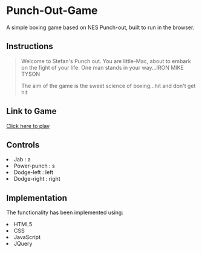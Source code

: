 # Punch-Out-Game

A simple boxing game based on NES Punch-out, built to run in the browser.

## Instructions

>Welcome to Stefan's Punch out. You are little-Mac, about to embark on the fight of your life. One man stands in your way...IRON MIKE TYSON
>
>The aim of the game is the sweet science of boxing...hit and don't get hit

## Link to Game

[Click here to play](https://s-stefan.github.io/punch-out-game/)

## Controls

<li>Jab : a</li>
<li>Power-punch : s</li>
<li>Dodge-left : left</li>
<li>Dodge-right : right</li>

## Implementation

The functionality has been implemented using:

<li>HTML5</li>
<li>CSS</li>
<li>JavaScript</li>
<li>JQuery</li>
